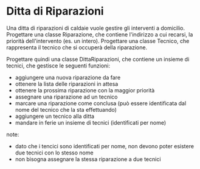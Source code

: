 # Ditta di Riparazioni

Una ditta di riparazioni di caldaie vuole gestire gli interventi a domicilio.
Progettare una classe Riparazione, che contiene l'indirizzo a cui recarsi, la priorità dell'intervento (es. un intero).
Progettare una classe Tecnico, che rappresenta il tecnico che si occuperà della riparazione.

Progettare quindi una classe DittaRiparazioni, che contiene un insieme di tecnici, che gestisce le seguenti funzioni:
* aggiungere una nuova riparazione da fare
* ottenere la lista delle riparazioni in attesa
* ottenere la prossima riparazione con la maggior priorità
* assegnare una riparazione ad un tecnico
* marcare una riparazione come conclusa (può essere identificata dal nome del tecnico che la sta effettuando)
* aggiungere un tecnico alla ditta
* mandare in ferie un insieme di tecnici (identificati per nome)

note: 
* dato che i tencici sono identificati per nome, non devono poter esistere due tecnici con lo stesso nome
* non bisogna assegnare la stessa riparazione a due tecnici
